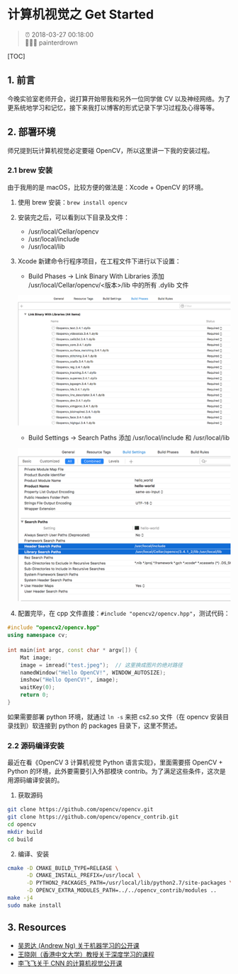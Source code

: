 # 计算机视觉之 Get Started

> ⏰ 2018-03-27 00:18:00<br/>
> 👨🏻‍💻 painterdrown

[TOC]

## 1. 前言

今晚实验室老师开会，说打算开始带我和另外一位同学做 CV 以及神经网络。为了更系统地学习和记忆，接下来我打以博客的形式记录下学习过程及心得等等。

## 2. 部署环境

师兄提到玩计算机视觉必定要碰 OpenCV，所以这里讲一下我的安装过程。

### 2.1 brew 安装

由于我用的是 macOS，比较方便的做法是：Xcode + OpenCV 的环境。

1. 使用 brew 安装：`brew install opencv`

2. 安装完之后，可以看到以下目录及文件：

    + /usr/local/Cellar/opencv
    + /usr/local/include
    + /usr/local/lib

3. Xcode 新建命令行程序项目，在工程文件下进行以下设置：

    + Build Phases -> Link Binary With Libraries 添加 /usr/local/Cellar/opencv/<版本>/lib 中的所有 .dylib 文件

    ![Build Phases](images/setting-1.png)

    + Build Settings -> Search Paths 添加 /usr/local/include 和 /usr/local/lib

    ![Build Settings](images/setting-2.png)

4. 配置完毕，在 cpp 文件直接：`#include "opencv2/opencv.hpp"`，测试代码：

  ```C++
  #include "opencv2/opencv.hpp"
  using namespace cv;

  int main(int argc, const char * argv[]) {
      Mat image;
      image = imread("test.jpeg");  // 这里换成图片的绝对路径
      namedWindow("Hello OpenCV!", WINDOW_AUTOSIZE);
      imshow("Hello OpenCV!", image);
      waitKey(0);
      return 0;
  }
  ```

如果需要部署 python 环境，就通过 `ln -s` 来把 cs2.so 文件（在 opencv 安装目录找到）软连接到 python 的 packages 目录下，这里不赘述。

### 2.2 源码编译安装

最近在看《OpenCV 3 计算机视觉 Python 语言实现》，里面需要搭 OpenCV + Python 的环境，此外要需要引入外部模块 contrib。为了满足这些条件，这次是用源码编译安装的。

1. 获取源码

```sh
git clone https://github.com/opencv/opencv.git
git clone https://github.com/opencv/opencv_contrib.git
cd opencv
mkdir build
cd build
```

2. 编译、安装

```sh
cmake -D CMAKE_BUILD_TYPE=RELEASE \
      -D CMAKE_INSTALL_PREFIX=/usr/local \
      -D PYTHON2_PACKAGES_PATH=/usr/local/lib/python2.7/site-packages \
      -D OPENCV_EXTRA_MODULES_PATH=../../opencv_contrib/modules ..
make -j4
sudo make install
```

## 3. Resources

+ [吴恩达 (Andrew Ng) 关于机器学习的公开课](http://open.163.com/special/opencourse/machinelearning.html)
+ [王晓刚（香港中文大学）教授关于深度学习的课程](http://www.ee.cuhk.edu.hk/~xgwang/)
+ [李飞飞关于 CNN 的计算机视觉公开课](http://study.163.com/course/courseMain.htm?courseId=1004697005)
